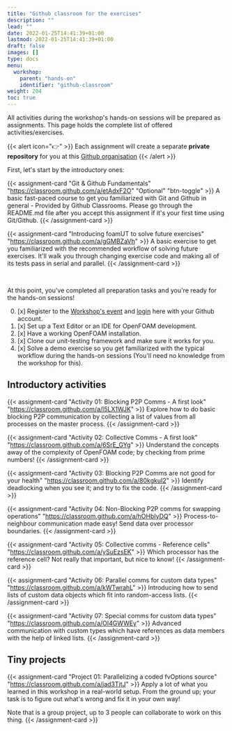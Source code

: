 ```yaml
---
title: "Github classroom for the exercises"
description: ""
lead: ""
date: 2022-01-25T14:41:39+01:00
lastmod: 2022-01-25T14:41:39+01:00
draft: false
images: []
type: docs
menu:
  workshop:
    parent: "hands-on"
    identifier: "github-classroom"
weight: 204
toc: true
---
```


All activities during the workshop's hands-on sessions will be prepared as assignments. This page holds the complete list
of offered activities/exercises.

{{< alert icon="👉" >}}
Each assignment will create a separate **private repository** for you at this [Github organisation](https://github.com/OpenFOAM-Parallelisation-Course)
{{< /alert >}}

First, let's start by the introductory ones:

{{< assignment-card "Git & Github Fundamentals" "https://classroom.github.com/a/etAdxF2O" "Optional" "btn-toggle" >}}
A basic fast-paced course to get you familiarized with Git and Github in general - Provided by Github Classrooms. Please
go through the README.md file after you accept this assignment if it's your first time using Git/Github.
{{< /assignment-card >}}

{{< assignment-card "Introducing foamUT to solve future exercises" "https://classroom.github.com/a/gGMBZaVh" >}}
A basic exercise to get you familiarized with the recommended workflow of solving future exercises.
It'll walk you through changing exercise code and making all of its tests pass in serial and parallel.
{{< /assignment-card >}}

<div class="card-bar"></div><br>

At this point, you've completed all preparation tasks and you're ready for the hands-on sessions!

0. [x] Register to the [Workshop's event]() and [login](/user) here with your Github account.
1. [x] Set up a Text Editor or an IDE for OpenFOAM development.
2. [x] Have a working OpenFOAM installation.
2. [x] Clone our unit-testing framework and make sure it works for you.
3. [x] Solve a demo exercise so you get familiarized with the typical workflow during the hands-on sessions (You'll need no knowledge from the workshop for this).

## Introductory activities

{{< assignment-card "Activity 01: Blocking P2P Comms - A first look" "https://classroom.github.com/a/l5LX1WJK" >}}
Explore how to do basic blocking P2P communication by collecting a list of values from all processes on the master
process.
{{< /assignment-card >}}

{{< assignment-card "Activity 02: Collective Comms - A first look" "https://classroom.github.com/a/6SrE_GYg" >}}
Understand the concepts away of the complexity of OpenFOAM code; by checking from prime numbers!
{{< /assignment-card >}}

{{< assignment-card "Activity 03: Blocking P2P Comms are not good for your health" "https://classroom.github.com/a/80kgkuI2" >}}
Identify deadlocking when you see it; and try to fix the code.
{{< /assignment-card >}}

{{< assignment-card "Activity 04: Non-Blocking P2P comms for swapping operations" "https://classroom.github.com/a/hOHbIyDQ" >}}
Process-to-neighbour communication made easy! Send data over processor boundaries.
{{< /assignment-card >}}

{{< assignment-card "Activity 05: Collective comms - Reference cells" "https://classroom.github.com/a/ySuEzsEK" >}}
Which processor has the reference cell? Not really that important, but nice to know!
{{< /assignment-card >}}

{{< assignment-card "Activity 06: Parallel comms for custom data types" "https://classroom.github.com/a/kWTwrahL" >}}
Introducing how to send lists of custom data objects which fit into random-access lists.
{{< /assignment-card >}}

{{< assignment-card "Activity 07: Special comms for custom data types" "https://classroom.github.com/a/OI4GWWEy" >}}
Advanced communication with custom types which have references as data members with the help of linked lists.
{{< /assignment-card >}}

## Tiny projects

{{< assignment-card "Project 01: Parallelizing a coded fvOptions source" "https://classroom.github.com/a/jad3TjtJ" >}}
Apply a lot of what you learned in this workshop in a real-world setup. From the ground up; your task is to figure out what's
wrong and fix it in your own way!

Note that is a group project, up to 3 people can collaborate to work on this thing.
{{< /assignment-card >}}

